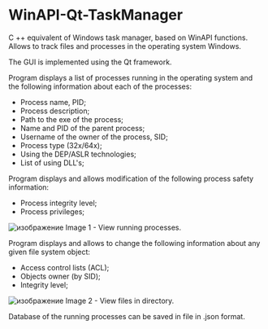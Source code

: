 # WinAPI-Qt-TaskManager
C ++ equivalent of Windows task manager, based on WinAPI functions. Allows to track files and processes in the operating system Windows.

The GUI is implemented using the Qt framework.

Program displays a list of processes running in the operating system and the following information about each of the processes: 
- Process name, PID;
- Process description;
- Path to the exe of the process;
- Name and PID of the parent process;
- Username of the owner of the process, SID;
- Process type (32x/64x);
- Using the DEP/ASLR technologies;
- List of using DLL's;

Program displays and allows modification of the following process safety information:
- Process integrity level;
- Process privileges;

![изображение](https://user-images.githubusercontent.com/39829227/146244269-6e1ae394-2cc7-41ca-8ca4-657c96d21fe0.png)
Image 1 - View running processes.

Program displays and allows to change the following information about any given file system object:
- Access control lists (ACL);
- Objects owner (by SID);
- Integrity level;

![изображение](https://user-images.githubusercontent.com/39829227/146244652-dbbf4807-3164-45d9-b263-9849e617a6b7.png)
Image 2 - View files in directory.


Database of the running processes can be saved in file in .json format.
